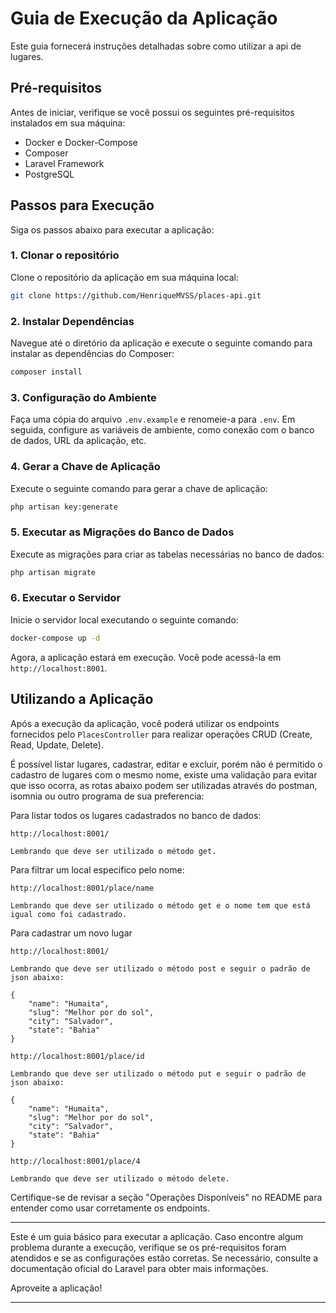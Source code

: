 # Guia de Execução da Aplicação

Este guia fornecerá instruções detalhadas sobre como utilizar a api de lugares.

## Pré-requisitos

Antes de iniciar, verifique se você possui os seguintes pré-requisitos instalados em sua máquina:

- Docker e Docker-Compose
- Composer
- Laravel Framework
- PostgreSQL

## Passos para Execução

Siga os passos abaixo para executar a aplicação:

### 1. Clonar o repositório

Clone o repositório da aplicação em sua máquina local:

```bash
git clone https://github.com/HenriqueMVSS/places-api.git
```

### 2. Instalar Dependências

Navegue até o diretório da aplicação e execute o seguinte comando para instalar as dependências do Composer:

```bash
composer install
```

### 3. Configuração do Ambiente

Faça uma cópia do arquivo `.env.example` e renomeie-a para `.env`. Em seguida, configure as variáveis de ambiente, como conexão com o banco de dados, URL da aplicação, etc.

### 4. Gerar a Chave de Aplicação

Execute o seguinte comando para gerar a chave de aplicação:

```bash
php artisan key:generate
```

### 5. Executar as Migrações do Banco de Dados

Execute as migrações para criar as tabelas necessárias no banco de dados:

```bash
php artisan migrate
```

### 6. Executar o Servidor

Inicie o servidor local executando o seguinte comando:

```bash
docker-compose up -d
```

Agora, a aplicação estará em execução. Você pode acessá-la em `http://localhost:8001`.

## Utilizando a Aplicação

Após a execução da aplicação, você poderá utilizar os endpoints fornecidos pelo `PlacesController` para realizar operações CRUD (Create, Read, Update, Delete).

É possível listar lugares, cadastrar, editar e excluir, porém não é permitido o cadastro de lugares com o mesmo nome, existe uma validação para evitar que isso ocorra, as rotas abaixo podem ser utilizadas através do postman, isomnia ou outro programa de sua preferencia:

Para listar todos os lugares cadastrados no banco de dados:
```
http://localhost:8001/

Lembrando que deve ser utilizado o método get.
```

Para filtrar um local especifico pelo nome:
```
http://localhost:8001/place/name

Lembrando que deve ser utilizado o método get e o nome tem que está igual como foi cadastrado.
```

Para cadastrar um novo lugar
```
http://localhost:8001/

Lembrando que deve ser utilizado o método post e seguir o padrão de json abaixo:

{
    "name": "Humaita",
    "slug": "Melhor por do sol",
    "city": "Salvador",
    "state": "Bahia"
}

```

```
http://localhost:8001/place/id

Lembrando que deve ser utilizado o método put e seguir o padrão de json abaixo:

{
    "name": "Humaita",
    "slug": "Melhor por do sol",
    "city": "Salvador",
    "state": "Bahia"
}

```

```
http://localhost:8001/place/4

Lembrando que deve ser utilizado o método delete.
```


Certifique-se de revisar a seção "Operações Disponíveis" no README para entender como usar corretamente os endpoints.

---

Este é um guia básico para executar a aplicação. Caso encontre algum problema durante a execução, verifique se os pré-requisitos foram atendidos e se as configurações estão corretas. Se necessário, consulte a documentação oficial do Laravel para obter mais informações.

Aproveite a aplicação!

--- 
